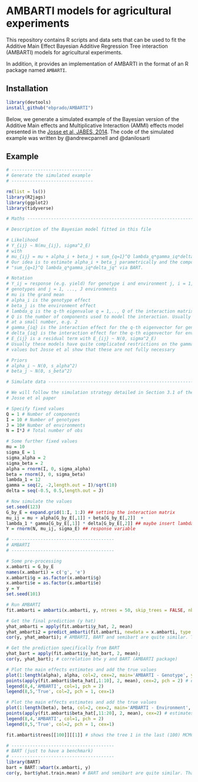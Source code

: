 # AMBARTI models for agricultural experiments

This repository contains R scripts and data sets that can be used to fit the Additive Main Effect Bayesian Additive Regression Tree interaction (AMBARTI) models for agricultural experiments.

In addition, it provides an implementation of AMBARTI in the format of an R package named ```AMBARTI```.

## Installation
``` r
library(devtools)
install_github("ebprado/AMBARTI")
```
Below, we generate a simulated example of the Bayesian version of the Additive Main effects and Multiplicative Interaction (AMMI) effects model presented in the [Josse et al, JABES, 2014](https://link.springer.com/content/pdf/10.1007/s13253-014-0168-z.pdf). The code of the simulated example was written by @andrewcparnell and @danilosarti

## Example
``` r
# -------------------------------
# Generate the simulated example
# -------------------------------

rm(list = ls())
library(R2jags)
library(ggplot2)
library(tidyverse)

# Maths -------------------------------------------------------------------

# Description of the Bayesian model fitted in this file

# Likelihood
# Y_{ij} ~ N(mu_{ij}, sigma^2_E)
# with
# mu_{ij} = mu + alpha_i + beta_j + sum_{q=1}^Q lambda_q*gamma_iq*delta_jq
# Our idea is to estimate alpha_i + beta_j parametrically and the component 
# "sum_{q=1}^Q lambda_q*gamma_iq*delta_jq" via BART.

# Notation
# Y_ij = response (e.g. yield) for genotype i and environment j, i = 1, ..., I
# genotypes and j = 1, ..., J environments
# mu is the grand mean
# alpha_i is the genotype effect
# beta_j is the environment effect
# lambda_q is the q-th eigenvalue q = 1,.., Q of the interaction matrix
# Q is the number of components used to model the interaction. Usually Q is fixed 
# at a small number, e.g. 2
# gamma_{iq} is the interaction effect for the q-th eigenvector for genotype i
# delta_{iq} is the interaction effect for the q-th eigenvector for environment j
# E_{ij} is a residual term with E_{ij} ~ N(0, sigma^2_E)
# Usually these models have quite complicated restrictions on the gamma/delta/lambda
# values but Josse et al show that these are not fully necessary

# Priors
# alpha_i ~ N(0, s_alpha^2)
# beta_j ~ N(0, s_beta^2)

# Simulate data -----------------------------------------------------------

# We will follow the simulation strategy detailed in Section 3.1 of the
# Josse et al paper

# Specify fixed values
Q = 1 # Number of components
I = 10 # Number of genotypes
J = 10# Number of environments
N = I*J # Total number of obs

# Some further fixed values
mu = 10
sigma_E = 1
sigma_alpha = 2
sigma_beta = 2
alpha = rnorm(I, 0, sigma_alpha)
beta = rnorm(J, 0, sigma_beta)
lambda_1 = 12
gamma = seq(2, -2,length.out = I)/sqrt(10)
delta = seq(-0.5, 0.5,length.out = J)

# Now simulate the values
set.seed(123)
G_by_E = expand.grid(1:I, 1:J) ## setting the interaction matrix
mu_ij = mu + alpha[G_by_E[,1]] + beta[G_by_E[,2]]  +
lambda_1 * gamma[G_by_E[,1]] * delta[G_by_E[,2]] ## maybe insert lambda2
Y = rnorm(N, mu_ij, sigma_E) ## response variable

# ---------------------------------------
# AMBARTI
# ---------------------------------------

# Some pre-processing
x.ambarti = G_by_E
names(x.ambarti) = c('g', 'e')
x.ambarti$g = as.factor(x.ambarti$g)
x.ambarti$e = as.factor(x.ambarti$e)
y = Y
set.seed(101)

# Run AMBARTI
fit.ambarti = ambarti(x.ambarti, y, ntrees = 50, skip_trees = FALSE, nburn = 100, npost = 100, sparse= FALSE)

# Get the final prediction (y hat)
yhat_ambarti = apply(fit.ambarti$y_hat, 2, mean)
yhat_ambarti2 = predict_ambarti(fit.ambarti, newdata = x.ambarti, type = 'mean')
cor(y, yhat_ambarti); # AMBARTI, BART and semibart are quite similar. That's fine.

# Get the prediction specifically from BART
yhat_bart = apply(fit.ambarti$y_hat_bart, 2, mean);
cor(y, yhat_bart); # correlation btw y and BART (AMBARTI package)

# Plot the main effects estimates and add the true values
plot(1:length(alpha), alpha, col=2, cex=2, main='AMBARTI - Genotype', ylim= c(-5,5)) # true values
points(apply(fit.ambarti$beta_hat[,1:10], 2, mean), cex=2, pch = 2) # estimates
legend(8,4,'AMBARTI', col=1, pch = 2)
legend(8,5,'True', col=2, pch = 1, cex=1)

# Plot the main effects estimates and add the true values
plot(1:length(beta), beta, col=2, cex=2, main='AMBARTI - Environment', ylim = c(-5,5)) # true values
points(apply(fit.ambarti$beta_hat[,11:20], 2, mean), cex=2) # estimates
legend(8,4,'AMBARTI', col=1, pch = 2)
legend(8,5,'True', col=2, pch = 1, cex=1)

fit.ambarti$trees[[100]][[1]] # shows the tree 1 in the last (100) MCMC iteration.

# ---------------------------------------
# BART (just to have a benchmark)
# ---------------------------------------
library(BART)
bart = BART::wbart(x.ambarti, y)
cor(y, bart$yhat.train.mean) # BART and semibart are quite similar. That's fine.
```
